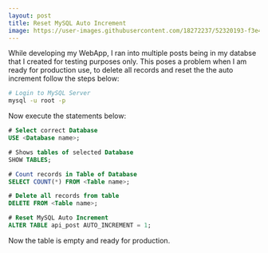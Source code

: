 ```yaml
---
layout: post
title: Reset MySQL Auto Increment
image: https://user-images.githubusercontent.com/18272237/52320193-f3e43600-299b-11e9-81d4-5007fe237ec2.png
---
```


While developing my WebApp, I ran into multiple posts being in my databse that I created for testing purposes only.
This poses a problem when I am ready for production use, to delete all records and reset the the auto increment follow the steps below:

```bash
# Login to MySQL Server
mysql -u root -p
```
Now execute the statements below:
```SQL
# Select correct Database
USE <Database name>;

# Shows tables of selected Database
SHOW TABLES;

# Count records in Table of Database
SELECT COUNT(*) FROM <Table name>;

# Delete all records from table
DELETE FROM <Table name>;

# Reset MySQL Auto Increment
ALTER TABLE api_post AUTO_INCREMENT = 1;
```

Now the table is empty and ready for production.
